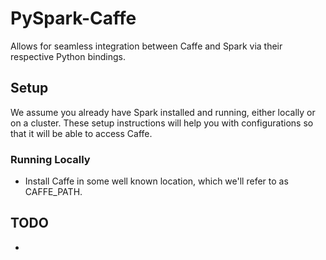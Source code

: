 # PySpark-Caffe
Allows for seamless integration between Caffe and Spark via their respective Python bindings.

## Setup
We assume you already have Spark installed and running, either locally or on a cluster. These setup instructions will help you with configurations so that it will be able to access Caffe.

### Running Locally
- Install Caffe in some well known location, which we'll refer to as CAFFE\_PATH.


## TODO
- 
